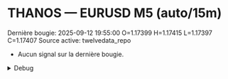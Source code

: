 # THANOS — EURUSD M5 (auto/15m)
Dernière bougie: 2025-09-12 19:55:00  O=1.17399  H=1.17415  L=1.17397  C=1.17407
Source active: twelvedata_repo

- Aucun signal sur la dernière bougie.

<details><summary>Debug</summary>

- TD_API_KEY manquant.

</details>